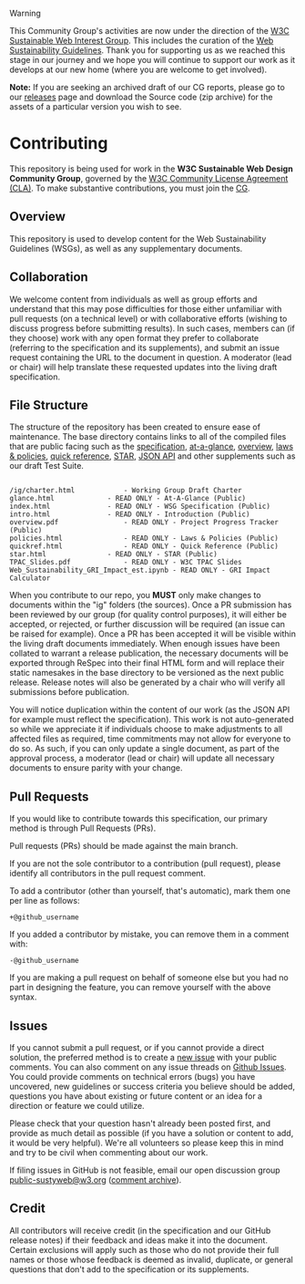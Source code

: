 > [!WARNING]
> This Community Group's activities are now under the direction of the [W3C Sustainable Web Interest Group](https://www.w3.org/groups/ig/sustainableweb/). This includes the curation of the [Web Sustainability Guidelines](https://w3c.github.io/sustainableweb-wsg/). Thank you for supporting us as we reached this stage in our journey and we hope you will continue to support our work as it develops at our new home (where you are welcome to get involved).
> 
> **Note:** If you are seeking an archived draft of our CG reports, please go to our [releases](https://github.com/w3c/sustyweb/releases) page and download the Source code (zip archive) for the assets of a particular version you wish to see.

# Contributing

This repository is being used for work in the **W3C Sustainable Web Design Community Group**, governed by the [W3C Community License
Agreement (CLA)](http://www.w3.org/community/about/agreements/cla/). To make substantive contributions,
you must join the [CG](https://www.w3.org/community/sustyweb/).

## Overview

This repository is used to develop content for the Web Sustainability Guidelines (WSGs), as well as any supplementary documents.

## Collaboration

We welcome content from individuals as well as group efforts and understand that this may pose difficulties for those either unfamiliar with pull requests (on a technical level) or with collaborative efforts (wishing to discuss progress before submitting results). In such cases, members can (if they choose) work with any open format they prefer to collaborate (referring to the specification and its supplements), and submit an issue request containing the URL to the document in question. A moderator (lead or chair) will help translate these requested updates into the living draft specification.

## File Structure

The structure of the repository has been created to ensure ease of maintenance. The base directory contains links to all of the compiled files that are public facing such as the [specification](https://w3c.github.io/sustainableweb-wsg/), [at-a-glance](https://w3c.github.io/sustainableweb-wsg/glance.html), [overview](https://w3c.github.io/sustainableweb-wsg/overview.html), [laws & policies](https://w3c.github.io/sustainableweb-wsg/policies.html), [quick reference](https://w3c.github.io/sustainableweb-wsg/quickref.html), [STAR](https://w3c.github.io/sustainableweb-wsg/star.html), [JSON API](https://w3c.github.io/sustainableweb-wsg/guidelines.json) and other supplements such as our draft Test Suite.

```

/ig/charter.html			- Working Group Draft Charter
glance.html				- READ ONLY - At-A-Glance (Public)
index.html				- READ ONLY - WSG Specification (Public)
intro.html				- READ ONLY - Introduction (Public)
overview.pdf				- READ ONLY - Project Progress Tracker (Public)
policies.html				- READ ONLY - Laws & Policies (Public)
quickref.html				- READ ONLY - Quick Reference (Public)
star.html				- READ ONLY - STAR (Public)
TPAC_Slides.pdf				- READ ONLY - W3C TPAC Slides
Web_Sustainability_GRI_Impact_est.ipynb	- READ ONLY - GRI Impact Calculator
```

When you contribute to our repo, you **MUST** only make changes to documents within the "ig" folders (the sources). Once a PR submission has been reviewed by our group (for quality control purposes), it will either be accepted, or rejected, or further discussion will be required (an issue can be raised for example). Once a PR has been accepted it will be visible within the living draft documents immediately. When enough issues have been collated to warrant a release publication, the necessary documents will be exported through ReSpec into their final HTML form and will replace their static namesakes in the base directory to be versioned as the next public release. Release notes will also be generated by a chair who will verify all submissions before publication.

You will notice duplication within the content of our work (as the JSON API for example must reflect the specification). This work is not auto-generated so while we appreciate it if individuals choose to make adjustments to all affected files as required, time commitments may not allow for everyone to do so. As such, if you can only update a single document, as part of the approval process, a moderator (lead or chair) will update all necessary documents to ensure parity with your change.

## Pull Requests

If you would like to contribute towards this specification, our primary method is through Pull Requests (PRs).

Pull requests (PRs) should be made against the main branch.

If you are not the sole contributor to a contribution (pull request), please identify all contributors in the pull request comment.

To add a contributor (other than yourself, that's automatic), mark them one per line as follows:

```
+@github_username
```

If you added a contributor by mistake, you can remove them in a comment with:

```
-@github_username
```

If you are making a pull request on behalf of someone else but you had no part in designing the feature, you can remove yourself with the above syntax.

## Issues

If you cannot submit a pull request, or if you cannot provide a direct solution, the preferred method is to create a [new issue](https://github.com/w3c/sustyweb/issues/new) with your public comments. You can also comment on any issue threads on [Github Issues](https://github.com/w3c/sustyweb/issues/). You could provide comments on technical errors (bugs) you have uncovered, new guidelines or success criteria you believe should be added, questions you have about existing or future content or an idea for a direction or feature we could utilize.

Please check that your question hasn't already been posted first, and provide as much detail as possible (if you have a solution or content to add, it would be very helpful). We're all volunteers so please keep this in mind and try to be civil when commenting about our work.

If filing issues in GitHub is not feasible, email our open discussion group [public-sustyweb@w3.org](public-sustyweb@w3.org) ([comment archive](https://lists.w3.org/Archives/Public/public-sustyweb/)).

## Credit

All contributors will receive credit (in the specification and our GitHub release notes) if their feedback and ideas make it into the document. Certain exclusions will apply such as those who do not provide their full names or those whose feedback is deemed as invalid, duplicate, or general questions that don't add to the specification or its supplements.
